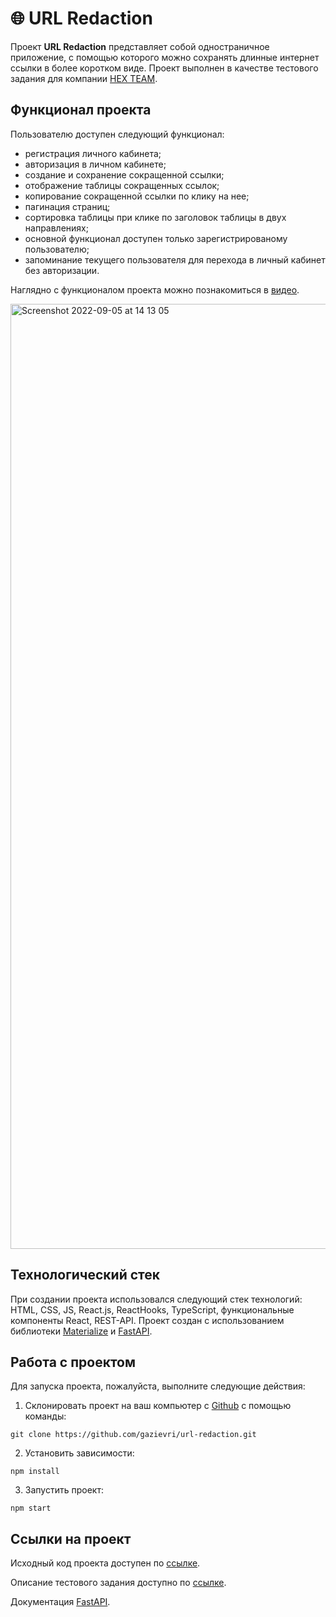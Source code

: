 # 🌐 URL Redaction
Проект **URL Redaction** представляет собой одностраничное приложение, с помощью которого можно сохранять длинные интернет ссылки в более коротком виде.
Проект выполнен в качестве тестового задания для компании [HEX TEAM](https://hex.team/).

## Функционал проекта
Пользователю доступен следующий функционал:
- регистрация личного кабинета;
- авторизация в личном кабинете;
- создание и сохранение сокращенной ссылки;
- отображение таблицы сокращенных ссылок; 
- копирование сокращенной ссылки по клику на нее;
- пагинация страниц;
- сортировка таблицы при клике по заголовок таблицы в двух направлениях; 
- основной функционал доступен только зарегистрированому пользователю;
- запоминание текущего пользователя для перехода в личный кабинет без авторизации.

Наглядно c функционалом проекта можно познакомиться в [видео](https://youtu.be/5sdQOOtksI0).


<img width="1512" alt="Screenshot 2022-09-05 at 14 13 05" src="https://user-images.githubusercontent.com/96244317/188436124-52d32a7e-b8c1-4caf-9ae1-0914723b93a0.png">


## Технологический стек
При создании проекта использовался следующий стек технологий: HTML, CSS, JS, React.js, ReactHooks, TypeScript, функциональные компоненты React, REST-API.
Проект создан с использованием библиотеки [Materialize](https://materializecss.com/) и [FastAPI](http://79.143.31.216/docs).  

## Работа с проектом
Для запуска проекта, пожалуйста, выполните следующие действия:

1. Склонировать проект на ваш компьютер с [Github](https://github.com/gazievri/url-redaction.git) с помощью команды:
```
git clone https://github.com/gazievri/url-redaction.git
```
2. Установить зависимости:
```
npm install
```
3. Запустить проект:
```
npm start
```

## Ссылки на проект
Исходный код проекта доступен по [ссылке](https://github.com/gazievri/url-redaction).

Описание тестового задания доступно по [ссылке](https://docs.google.com/document/d/1r4UWiWHHPLoxmdCWaE_xO-RaaT3yOxzRnccX0KOQOPI/edit?usp=sharing).

Документация [FastAPI](http://79.143.31.216/docs).
